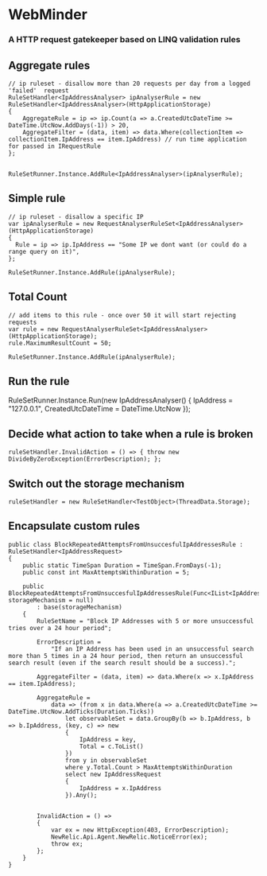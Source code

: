 #  WebMinder

### A HTTP request gatekeeper based on LINQ validation rules

## Aggregate rules
    // ip ruleset - disallow more than 20 requests per day from a logged 'failed'  request
    RuleSetHandler<IpAddressAnalyser> ipAnalyserRule = new RuleSetHandler<IpAddressAnalyser>(HttpApplicationStorage)
    {
        AggregateRule = ip => ip.Count(a => a.CreatedUtcDateTime >= DateTime.UtcNow.AddDays(-1)) > 20,
        AggregateFilter = (data, item) => data.Where(collectionItem => collectionItem.IpAddress == item.IpAddress) // run time application for passed in IRequestRule
    };


    RuleSetRunner.Instance.AddRule<IpAddressAnalyser>(ipAnalyserRule);



## Simple rule

    // ip ruleset - disallow a specific IP
    var ipAnalyserRule = new RequestAnalyserRuleSet<IpAddressAnalyser>(HttpApplicationStorage)
    {
      Rule = ip => ip.IpAddress == "Some IP we dont want (or could do a range query on it)",
    };

    RuleSetRunner.Instance.AddRule(ipAnalyserRule);


## Total Count

    // add items to this rule - once over 50 it will start rejecting requests
    var rule = new RequestAnalyserRuleSet<IpAddressAnalyser>(HttpApplicationStorage);
    rule.MaximumResultCount = 50;

    RuleSetRunner.Instance.AddRule(ipAnalyserRule);

## Run the rule

  RuleSetRunner.Instance.Run(new IpAddressAnalyser()
  {
     IpAddress = "127.0.0.1",
     CreatedUtcDateTime = DateTime.UtcNow
  });

## Decide what action to take when a rule is broken

	ruleSetHandler.InvalidAction = () => { throw new DivideByZeroException(ErrorDescription); };

## Switch out the storage mechanism

	ruleSetHandler = new RuleSetHandler<TestObject>(ThreadData.Storage);  


## Encapsulate custom rules

    public class BlockRepeatedAttemptsFromUnsuccesfulIpAddressesRule : RuleSetHandler<IpAddressRequest>
    {
	    public static TimeSpan Duration = TimeSpan.FromDays(-1);
    	public const int MaxAttemptsWithinDuration = 5;

	    public BlockRepeatedAttemptsFromUnsuccesfulIpAddressesRule(Func<IList<IpAddressRequest>> storageMechanism = null)
		    : base(storageMechanism)
	    {
		    RuleSetName = "Block IP Addresses with 5 or more unsuccessful tries over a 24 hour period";

		    ErrorDescription =
			    "If an IP Address has been used in an unsuccessful search more than 5 times in a 24 hour period, then return an unsuccessful search result (even if the search result should be a success).";

		    AggregateFilter = (data, item) => data.Where(x => x.IpAddress == item.IpAddress);

		    AggregateRule =
			    data => (from x in data.Where(a => a.CreatedUtcDateTime >= DateTime.UtcNow.AddTicks(Duration.Ticks))
				    let observableSet = data.GroupBy(b => b.IpAddress, b => b.IpAddress, (key, c) => new
    				{
					    IpAddress = key,
    					Total = c.ToList()
				    })
    				from y in observableSet
				    where y.Total.Count > MaxAttemptsWithinDuration
    				select new IpAddressRequest
				    {
					    IpAddress = x.IpAddress
				    }).Any();


		    InvalidAction = () =>
    		{
			    var ex = new HttpException(403, ErrorDescription);
    			NewRelic.Api.Agent.NewRelic.NoticeError(ex);
			    throw ex;
		    };
	    }
    }

